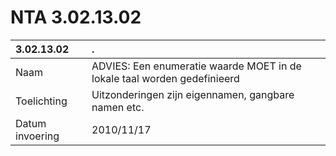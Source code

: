 # NTA 3.02.13.02

 3.02.13.02 | . 
 :--- | :--- 
 Naam | ADVIES: Een enumeratie waarde MOET in de lokale taal worden gedefinieerd 
 Toelichting | Uitzonderingen zijn eigennamen, gangbare namen etc. 
 Datum invoering | 2010/11/17 
